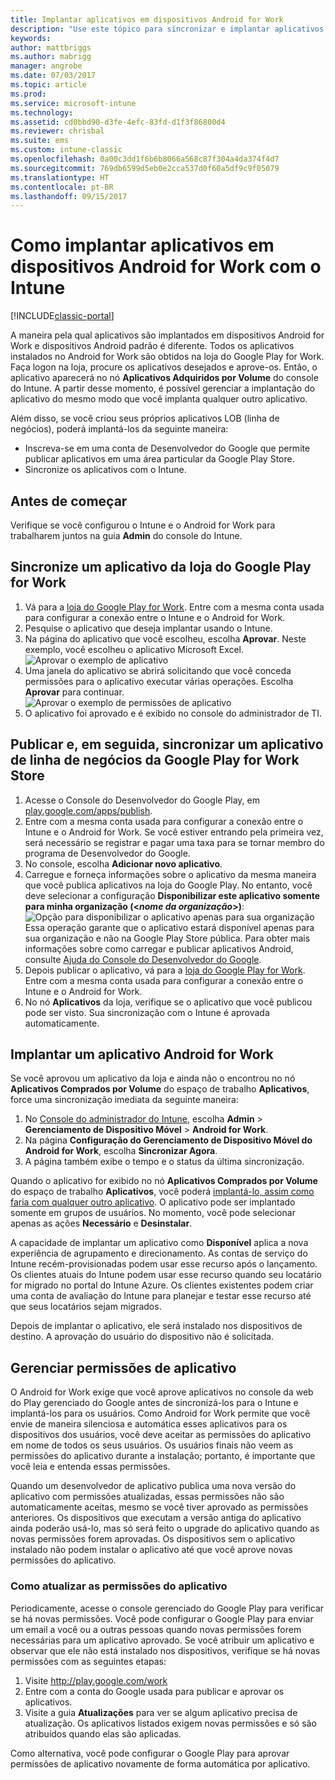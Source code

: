 ```yaml
---
title: Implantar aplicativos em dispositivos Android for Work
description: "Use este tópico para sincronizar e implantar aplicativos em dispositivos Android for Work da Google Play for Work Store."
keywords: 
author: mattbriggs
ms.author: mabrigg
manager: angrobe
ms.date: 07/03/2017
ms.topic: article
ms.prod: 
ms.service: microsoft-intune
ms.technology: 
ms.assetid: cd0bbd90-d3fe-4efc-83fd-d1f3f86800d4
ms.reviewer: chrisbal
ms.suite: ems
ms.custom: intune-classic
ms.openlocfilehash: 0a00c3dd1f6b6b8066a568c87f304a4da374f4d7
ms.sourcegitcommit: 769db6599d5eb0e2cca537d0f60a5df9c9f05079
ms.translationtype: HT
ms.contentlocale: pt-BR
ms.lasthandoff: 09/15/2017
---
```

# <a name="how-to-deploy-apps-to-android-for-work-devices-with-intune"></a>Como implantar aplicativos em dispositivos Android for Work com o Intune

[!INCLUDE[classic-portal](../includes/classic-portal.md)]

A maneira pela qual aplicativos são implantados em dispositivos Android for Work e dispositivos Android padrão é diferente. Todos os aplicativos instalados no Android for Work são obtidos na loja do Google Play for Work. Faça logon na loja, procure os aplicativos desejados e aprove-os.
Então, o aplicativo aparecerá no nó **Aplicativos Adquiridos por Volume** do console do Intune. A partir desse momento, é possível gerenciar a implantação do aplicativo do mesmo modo que você implanta qualquer outro aplicativo.

Além disso, se você criou seus próprios aplicativos LOB (linha de negócios), poderá implantá-los da seguinte maneira:
- Inscreva-se em uma conta de Desenvolvedor do Google que permite publicar aplicativos em uma área particular da Google Play Store.
- Sincronize os aplicativos com o Intune.

## <a name="before-you-start"></a>Antes de começar

Verifique se você configurou o Intune e o Android for Work para trabalharem juntos na guia **Admin** do console do Intune.

## <a name="synchronize-an-app-from-the-google-play-for-work-store"></a>Sincronize um aplicativo da loja do Google Play for Work


1. Vá para a [loja do Google Play for Work](https://play.google.com/work). Entre com a mesma conta usada para configurar a conexão entre o Intune e o Android for Work.
2. Pesquise o aplicativo que deseja implantar usando o Intune.
3. Na página do aplicativo que você escolheu, escolha **Aprovar**. Neste exemplo, você escolheu o aplicativo Microsoft Excel.<br>
  ![Aprovar o exemplo de aplicativo](media/approve.png)
4. Uma janela do aplicativo se abrirá solicitando que você conceda permissões para o aplicativo executar várias operações. Escolha **Aprovar** para continuar.<br>
  ![Aprovar o exemplo de permissões de aplicativo](media/approve-app-permissions.png)
5. O aplicativo foi aprovado e é exibido no console do administrador de TI.

## <a name="publish-then-synchronize-a-line-of-business-app-from-the-google-play-for-work-store"></a>Publicar e, em seguida, sincronizar um aplicativo de linha de negócios da Google Play for Work Store

1. Acesse o Console do Desenvolvedor do Google Play, em [play.google.com/apps/publish](https://play.google.com/apps/publish).
2. Entre com a mesma conta usada para configurar a conexão entre o Intune e o Android for Work. Se você estiver entrando pela primeira vez, será necessário se registrar e pagar uma taxa para se tornar membro do programa de Desenvolvedor do Google.
3. No console, escolha **Adicionar novo aplicativo**.
4. Carregue e forneça informações sobre o aplicativo da mesma maneira que você publica aplicativos na loja do Google Play. No entanto, você deve selecionar a configuração **Disponibilizar este aplicativo somente para minha organização (<*nome da organização*>)**:<br>
  ![Opção para disponibilizar o aplicativo apenas para sua organização](media/restrict.png)<br>
Essa operação garante que o aplicativo estará disponível apenas para sua organização e não na Google Play Store pública.
Para obter mais informações sobre como carregar e publicar aplicativos Android, consulte [Ajuda do Console do Desenvolvedor do Google](https://support.google.com/googleplay/android-developer/answer/113469).
5. Depois publicar o aplicativo, vá para a [loja do Google Play for Work](https://play.google.com/work). Entre com a mesma conta usada para configurar a conexão entre o Intune e o Android for Work.
6. No nó **Aplicativos** da loja, verifique se o aplicativo que você publicou pode ser visto. Sua sincronização com o Intune é aprovada automaticamente.

## <a name="deploy-an-android-for-work-app"></a>Implantar um aplicativo Android for Work

Se você aprovou um aplicativo da loja e ainda não o encontrou no nó **Aplicativos Comprados por Volume** do espaço de trabalho **Aplicativos**, force uma sincronização imediata da seguinte maneira:

1. No [Console do administrador do Intune](https://manage.microsoft.com), escolha **Admin** > **Gerenciamento de Dispositivo Móvel** > **Android for Work**.
2. Na página **Configuração do Gerenciamento de Dispositivo Móvel do Android for Work**, escolha **Sincronizar Agora**.
3. A página também exibe o tempo e o status da última sincronização.

Quando o aplicativo for exibido no nó **Aplicativos Comprados por Volume** do espaço de trabalho **Aplicativos**, você poderá [implantá-lo, assim como faria com qualquer outro aplicativo](deploy-apps-in-microsoft-intune.md). O aplicativo pode ser implantado somente em grupos de usuários. No momento, você pode selecionar apenas as ações **Necessário** e **Desinstalar**.

A capacidade de implantar um aplicativo como **Disponível** aplica a nova experiência de agrupamento e direcionamento. As contas de serviço do Intune recém-provisionadas podem usar esse recurso após o lançamento. Os clientes atuais do Intune podem usar esse recurso quando seu locatário for migrado no portal do Intune Azure. Os clientes existentes podem criar uma conta de avaliação do Intune para planejar e testar esse recurso até que seus locatários sejam migrados.

Depois de implantar o aplicativo, ele será instalado nos dispositivos de destino. A aprovação do usuário do dispositivo não é solicitada.

## <a name="manage-app-permissions"></a>Gerenciar permissões de aplicativo
O Android for Work exige que você aprove aplicativos no console da web do Play gerenciado do Google antes de sincronizá-los para o Intune e implantá-los para os usuários.  Como Android for Work permite que você envie de maneira silenciosa e automática esses aplicativos para os dispositivos dos usuários, você deve aceitar as permissões do aplicativo em nome de todos os seus usuários.  Os usuários finais não veem as permissões do aplicativo durante a instalação; portanto, é importante que você leia e entenda essas permissões.

Quando um desenvolvedor de aplicativo publica uma nova versão do aplicativo com permissões atualizadas, essas permissões não são automaticamente aceitas, mesmo se você tiver aprovado as permissões anteriores. Os dispositivos que executam a versão antiga do aplicativo ainda poderão usá-lo, mas só será feito o upgrade do aplicativo quando as novas permissões forem aprovadas. Os dispositivos sem o aplicativo instalado não podem instalar o aplicativo até que você aprove novas permissões do aplicativo.

### <a name="how-to-update-app-permissions"></a>Como atualizar as permissões do aplicativo

Periodicamente, acesse o console gerenciado do Google Play para verificar se há novas permissões. Você pode configurar o Google Play para enviar um email a você ou a outras pessoas quando novas permissões forem necessárias para um aplicativo aprovado. Se você atribuir um aplicativo e observar que ele não está instalado nos dispositivos, verifique se há novas permissões com as seguintes etapas:

1. Visite http://play.google.com/work
2. Entre com a conta do Google usada para publicar e aprovar os aplicativos.
3. Visite a guia **Atualizações** para ver se algum aplicativo precisa de atualização.  Os aplicativos listados exigem novas permissões e só são atribuídos quando elas são aplicadas.  

Como alternativa, você pode configurar o Google Play para aprovar permissões de aplicativo novamente de forma automática por aplicativo. 
